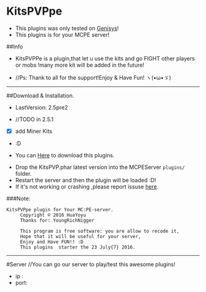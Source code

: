 # KitsPVPpe
* This plugins was only tested on [Genisys](https://github.com/iTXTech/Genisys)!
* This plugins is for your MCPE server!

##Info
* KitsPVPPe is a plugin,that let u use the kits and go FIGHT other players or mobs !many more kit will be added in the future!
- //Ps: Thank to all for the support!Enjoy & Have Fun! ヽ(•ω•ゞ)
<hr>

##Download & Installation.
* LastVersion: 2.5pre2
-  //TODO in 2.5.1
 - [x] add Miner Kits
 - :D
* You can  [Here](https://github.com/Yoyu666/KitsPVP/releases) to download this plugins.
- Drop the KitsPVP.phar latest version into the MCPEServer `plugins/` folder. 
- Restart the server and then the plugin will be loaded :D!
- If it's not working or crashing ,please report issuse [here](https://github.com/Yoyu666/KitsPVP/issues).

###Note:
```
KitsPVPpe plugin for Your MC:PE-server.
     Copyright © 2016 HuaYoyu
     Thanks for: YoungRichNigger

     This program is free software: you are allow to recode it,
     Hope that it will be useful for your server,
     Enjoy and Have FUN!! :D
     This plugins  starter the 23 July{7} 2016.
```
<hr>

#Server
//You can go our server to play/test this awesome plugins!
- ip  :
- port:
